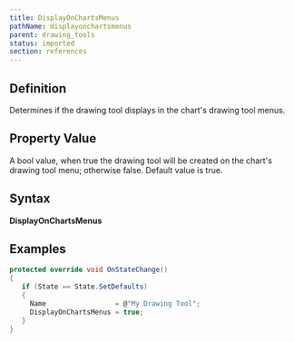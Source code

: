 ```yaml
---
title: DisplayOnChartsMenus
pathName: displayonchartsmenus
parent: drawing_tools
status: imported
section: references
---
```


## Definition

Determines if the drawing tool displays in the chart's drawing tool menus.

## Property Value

A bool value, when true the drawing tool will be created on the chart's drawing tool menu; otherwise false. Default value is true.

## Syntax

**DisplayOnChartsMenus**

## Examples

```csharp
protected override void OnStateChange()
{
   if (State == State.SetDefaults)
   {
     Name                 = @"My Drawing Tool";
     DisplayOnChartsMenus = true;
   }
}
```
